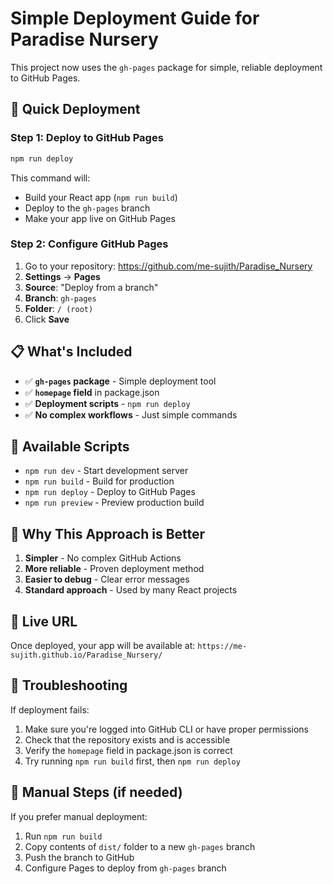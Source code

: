 # Simple Deployment Guide for Paradise Nursery

This project now uses the `gh-pages` package for simple, reliable deployment to GitHub Pages.

## 🚀 **Quick Deployment**

### **Step 1: Deploy to GitHub Pages**
```bash
npm run deploy
```

This command will:
- Build your React app (`npm run build`)
- Deploy to the `gh-pages` branch
- Make your app live on GitHub Pages

### **Step 2: Configure GitHub Pages**
1. Go to your repository: https://github.com/me-sujith/Paradise_Nursery
2. **Settings** → **Pages**
3. **Source**: "Deploy from a branch"
4. **Branch**: `gh-pages`
5. **Folder**: `/ (root)`
6. Click **Save**

## 📋 **What's Included**

- ✅ **`gh-pages` package** - Simple deployment tool
- ✅ **`homepage` field** in package.json
- ✅ **Deployment scripts** - `npm run deploy`
- ✅ **No complex workflows** - Just simple commands

## 🔧 **Available Scripts**

- `npm run dev` - Start development server
- `npm run build` - Build for production
- `npm run deploy` - Deploy to GitHub Pages
- `npm run preview` - Preview production build

## 🌟 **Why This Approach is Better**

1. **Simpler** - No complex GitHub Actions
2. **More reliable** - Proven deployment method
3. **Easier to debug** - Clear error messages
4. **Standard approach** - Used by many React projects

## 🎯 **Live URL**

Once deployed, your app will be available at:
`https://me-sujith.github.io/Paradise_Nursery/`

## 🚨 **Troubleshooting**

If deployment fails:
1. Make sure you're logged into GitHub CLI or have proper permissions
2. Check that the repository exists and is accessible
3. Verify the `homepage` field in package.json is correct
4. Try running `npm run build` first, then `npm run deploy`

## 📝 **Manual Steps (if needed)**

If you prefer manual deployment:
1. Run `npm run build`
2. Copy contents of `dist/` folder to a new `gh-pages` branch
3. Push the branch to GitHub
4. Configure Pages to deploy from `gh-pages` branch
